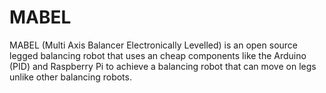 # MABEL
MABEL (Multi Axis Balancer Electronically Levelled) is an open source legged balancing robot that uses an cheap components like the Arduino (PID) and Raspberry Pi to achieve a balancing robot that can move on legs unlike other balancing robots.
